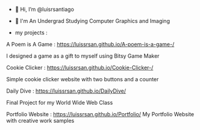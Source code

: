 - 👋 Hi, I’m @luisrsantiago
- 📓 I'm An Undergrad Studying Computer Graphics and Imaging


- my projects :
 

A Poem is A Game  :    https://luissrsan.github.io/A-poem-is-a-game-/

I designed a game as a gift to myself using Bitsy Game Maker 

Cookie Clicker :  https://luissrsan.github.io/Cookie-Clicker-/

Simple cookie clicker website with two buttons and a counter 

Daily Dive :  https://luissrsan.github.io/DailyDive/

Final Project for my World Wide Web Class 

Portfolio Website :   https://luissrsan.github.io/Portfolio/
My Portfolio Website with creative work samples
